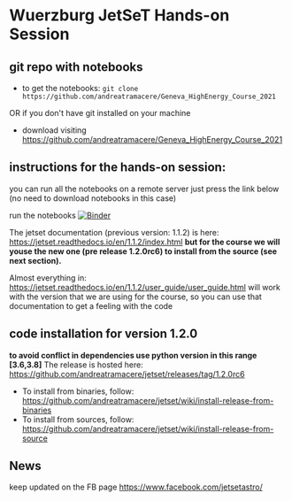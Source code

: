 # Wuerzburg JetSeT Hands-on Session

## git repo with notebooks 

- to get the notebooks:
  `git clone https://github.com/andreatramacere/Geneva_HighEnergy_Course_2021`

OR if you don't have git installed on your machine

- download visiting <https://github.com/andreatramacere/Geneva_HighEnergy_Course_2021>

## instructions for the hands-on session: 

you can run all the notebooks on a remote server just press the link below (no need to download notebooks in this case)

run the notebooks [![Binder](https://mybinder.org/badge_logo.svg)](https://mybinder.org/v2/gh/andreatramacere/Wuerzburg_Jetset_Lesson/HEAD)


The jetset documentation (previous version: 1.1.2) is here:
https://jetset.readthedocs.io/en/1.1.2/index.html
**but for the course we will youse the new one (pre release 1.2.0rc6) to install from the source (see next section).**

Almost everything in: https://jetset.readthedocs.io/en/1.1.2/user_guide/user_guide.html
will work with the version that we are using for the course, so you can use that documentation to get a feeling with the code

## code installation for version 1.2.0
**to avoid conflict in dependencies use python version in this range [3.6,3.8]**
The release is hosted here: <https://github.com/andreatramacere/jetset/releases/tag/1.2.0rc6>
- To install from binaries, follow: <https://github.com/andreatramacere/jetset/wiki/install-release-from-binaries>
- To install from sources, follow: <https://github.com/andreatramacere/jetset/wiki/install-release-from-source>


## News
keep updated on the FB page <https://www.facebook.com/jetsetastro/>
